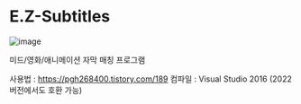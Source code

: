 # E.Z-Subtitles
![image](https://user-images.githubusercontent.com/31213158/132698668-6580632e-ce6d-4672-9424-dd41f87b4c57.png)

미드/영화/애니메이션 자막 매칭 프로그램

사용법 : https://pgh268400.tistory.com/189
컴파일 : Visual Studio 2016 (2022 버전에서도 호환 가능)
